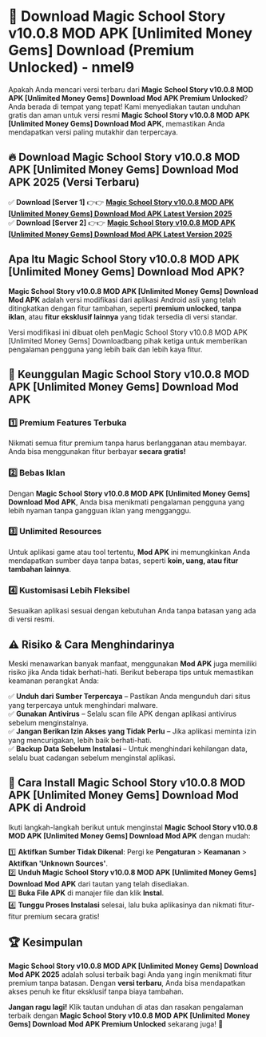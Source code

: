 # 🎯 Download Magic School Story v10.0.8 MOD APK [Unlimited Money Gems] Download (Premium Unlocked) -  nmel9

Apakah Anda mencari versi terbaru dari **Magic School Story v10.0.8 MOD APK [Unlimited Money Gems] Download Mod APK Premium Unlocked**? Anda berada di tempat yang tepat! Kami menyediakan tautan unduhan gratis dan aman untuk versi resmi **Magic School Story v10.0.8 MOD APK [Unlimited Money Gems] Download Mod APK**, memastikan Anda mendapatkan versi paling mutakhir dan terpercaya.

## 🔥 Download Magic School Story v10.0.8 MOD APK [Unlimited Money Gems] Download Mod APK 2025 (Versi Terbaru)

✅ **Download [Server 1]** 👉👉 [**Magic School Story v10.0.8 MOD APK [Unlimited Money Gems] Download Mod APK Latest Version 2025**](https://momento.my/?title=Magic_School_Story_v10.0.8_MOD_APK_[Unlimited_Money_Gems]_Download)  
✅ **Download [Server 2]** 👉👉 [**Magic School Story v10.0.8 MOD APK [Unlimited Money Gems] Download Mod APK Latest Version 2025**](https://momento.my/?title=Magic_School_Story_v10.0.8_MOD_APK_[Unlimited_Money_Gems]_Download)  

## Apa Itu Magic School Story v10.0.8 MOD APK [Unlimited Money Gems] Download Mod APK?

**Magic School Story v10.0.8 MOD APK [Unlimited Money Gems] Download Mod APK** adalah versi modifikasi dari aplikasi Android asli yang telah ditingkatkan dengan fitur tambahan, seperti **premium unlocked**, **tanpa iklan**, atau **fitur eksklusif lainnya** yang tidak tersedia di versi standar.

Versi modifikasi ini dibuat oleh penMagic School Story v10.0.8 MOD APK [Unlimited Money Gems] Downloadbang pihak ketiga untuk memberikan pengalaman pengguna yang lebih baik dan lebih kaya fitur.

## 🎯 Keunggulan Magic School Story v10.0.8 MOD APK [Unlimited Money Gems] Download Mod APK

### 1️⃣ Premium Features Terbuka
Nikmati semua fitur premium tanpa harus berlangganan atau membayar. Anda bisa menggunakan fitur berbayar **secara gratis!**

### 2️⃣ Bebas Iklan
Dengan **Magic School Story v10.0.8 MOD APK [Unlimited Money Gems] Download Mod APK**, Anda bisa menikmati pengalaman pengguna yang lebih nyaman tanpa gangguan iklan yang mengganggu.

### 3️⃣ Unlimited Resources
Untuk aplikasi game atau tool tertentu, **Mod APK** ini memungkinkan Anda mendapatkan sumber daya tanpa batas, seperti **koin, uang, atau fitur tambahan lainnya**.

### 4️⃣ Kustomisasi Lebih Fleksibel
Sesuaikan aplikasi sesuai dengan kebutuhan Anda tanpa batasan yang ada di versi resmi.

## ⚠️ Risiko & Cara Menghindarinya

Meski menawarkan banyak manfaat, menggunakan **Mod APK** juga memiliki risiko jika Anda tidak berhati-hati. Berikut beberapa tips untuk memastikan keamanan perangkat Anda:

✅ **Unduh dari Sumber Terpercaya** – Pastikan Anda mengunduh dari situs yang terpercaya untuk menghindari malware.  
✅ **Gunakan Antivirus** – Selalu scan file APK dengan aplikasi antivirus sebelum menginstalnya.  
✅ **Jangan Berikan Izin Akses yang Tidak Perlu** – Jika aplikasi meminta izin yang mencurigakan, lebih baik berhati-hati.  
✅ **Backup Data Sebelum Instalasi** – Untuk menghindari kehilangan data, selalu buat cadangan sebelum menginstal aplikasi.

## 📌 Cara Install Magic School Story v10.0.8 MOD APK [Unlimited Money Gems] Download Mod APK di Android

Ikuti langkah-langkah berikut untuk menginstal **Magic School Story v10.0.8 MOD APK [Unlimited Money Gems] Download Mod APK** dengan mudah:

1️⃣ **Aktifkan Sumber Tidak Dikenal**: Pergi ke **Pengaturan** > **Keamanan** > **Aktifkan 'Unknown Sources'**.  
2️⃣ **Unduh Magic School Story v10.0.8 MOD APK [Unlimited Money Gems] Download Mod APK** dari tautan yang telah disediakan.  
3️⃣ **Buka File APK** di manajer file dan klik **Instal**.  
4️⃣ **Tunggu Proses Instalasi** selesai, lalu buka aplikasinya dan nikmati fitur-fitur premium secara gratis!

## 🏆 Kesimpulan

**Magic School Story v10.0.8 MOD APK [Unlimited Money Gems] Download Mod APK 2025** adalah solusi terbaik bagi Anda yang ingin menikmati fitur premium tanpa batasan. Dengan **versi terbaru**, Anda bisa mendapatkan akses penuh ke fitur eksklusif tanpa biaya tambahan.

**Jangan ragu lagi!** Klik tautan unduhan di atas dan rasakan pengalaman terbaik dengan **Magic School Story v10.0.8 MOD APK [Unlimited Money Gems] Download Mod APK Premium Unlocked** sekarang juga! 🚀
